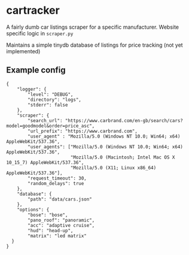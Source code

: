 # cartracker

A fairly dumb car listings scraper for a specific manufacturer. Website specific logic in `scraper.py` 

Maintains a simple tinydb database of listings for price tracking (not yet implemented)

## Example config

```
{
    "logger": {
        "level": "DEBUG",
        "directory": "logs",
        "stderr": false
    },
    "scraper": {
        "search_url": "https://www.carbrand.com/en-gb/search/cars?model=goodmodel&order=price_asc",
        "url_prefix": "https://www.carbrand.com",
        "user_agent" : "Mozilla/5.0 (Windows NT 10.0; Win64; x64) AppleWebKit/537.36",
        "user_agents": ["Mozilla/5.0 (Windows NT 10.0; Win64; x64) AppleWebKit/537.36",
                        "Mozilla/5.0 (Macintosh; Intel Mac OS X 10_15_7) AppleWebKit/537.36",
                        "Mozilla/5.0 (X11; Linux x86_64) AppleWebKit/537.36"],
        "request_timeout": 30,
        "random_delays": true
    },
    "database": {
        "path": "data/cars.json"
    },
    "options": {
        "bose": "bose",
        "pano_roof": "panoramic",
        "acc": "adaptive cruise",
        "hud": "head-up",
        "matrix": "led matrix"
  }
}
```

